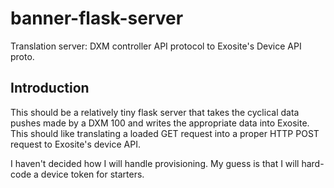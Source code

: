 # banner-flask-server
Translation server: DXM controller API protocol to Exosite's Device API proto. 

## Introduction

This should be a relatively tiny flask server that takes the cyclical data pushes made by a DXM 100 and writes the appropriate data into Exosite. This should like translating a loaded GET request into a proper HTTP POST request to Exosite's device API.

I haven't decided how I will handle provisioning. My guess is that I will hard-code a device token for starters.